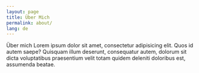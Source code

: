 ```yaml
---
layout: page
title: Über Mich
permalink: about/
lang: de
---
```


Über mich
Lorem ipsum dolor sit amet, consectetur adipisicing elit. Quos id autem saepe? Quisquam illum deserunt, consequatur autem, dolorum sit dicta voluptatibus praesentium velit totam quidem deleniti doloribus est, assumenda beatae.